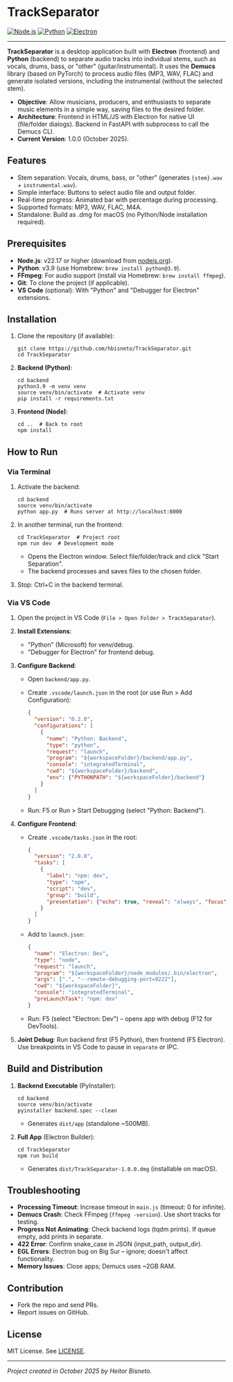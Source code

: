 # TrackSeparator

[![Node.js](https://img.shields.io/badge/Node.js-v22.17-green)](https://nodejs.org/) [![Python](https://img.shields.io/badge/Python-v3.9-blue)](https://python.org/) [![Electron](https://img.shields.io/badge/Electron-v32-red)](https://electronjs.org/)

---

**TrackSeparator** is a desktop application built with **Electron** (frontend) and **Python** (backend) to separate audio tracks into individual stems, such as vocals, drums, bass, or "other" (guitar/instrumental). It uses the **Demucs** library (based on PyTorch) to process audio files (MP3, WAV, FLAC) and generate isolated versions, including the instrumental (without the selected stem).

- **Objective**: Allow musicians, producers, and enthusiasts to separate music elements in a simple way, saving files to the desired folder.
- **Architecture**: Frontend in HTML/JS with Electron for native UI (file/folder dialogs). Backend in FastAPI with subprocess to call the Demucs CLI.
- **Current Version**: 1.0.0 (October 2025).

## Features

- Stem separation: Vocals, drums, bass, or "other" (generates `{stem}.wav` + `instrumental.wav`).
- Simple interface: Buttons to select audio file and output folder.
- Real-time progress: Animated bar with percentage during processing.
- Supported formats: MP3, WAV, FLAC, M4A.
- Standalone: Build as .dmg for macOS (no Python/Node installation required).

## Prerequisites

- **Node.js**: v22.17 or higher (download from [nodejs.org](https://nodejs.org/)).
- **Python**: v3.9 (use Homebrew: `brew install python@3.9`).
- **FFmpeg**: For audio support (install via Homebrew: `brew install ffmpeg`).
- **Git**: To clone the project (if applicable).
- **VS Code** (optional): With "Python" and "Debugger for Electron" extensions.

## Installation

1. Clone the repository (if available):

   ```
   git clone https://github.com/hbisneto/TrackSeparator.git
   cd TrackSeparator
   ```

2. **Backend (Python)**:

   ```
   cd backend
   python3.9 -m venv venv
   source venv/bin/activate  # Activate venv
   pip install -r requirements.txt
   ```

3. **Frontend (Node)**:

   ```
   cd ..  # Back to root
   npm install
   ```

## How to Run

### Via Terminal

1. Activate the backend:

   ```
   cd backend
   source venv/bin/activate
   python app.py  # Runs server at http://localhost:8000
   ```

2. In another terminal, run the frontend:

   ```
   cd TrackSeparator  # Project root
   npm run dev  # Development mode
   ```
   
   - Opens the Electron window. Select file/folder/track and click "Start Separation".
   - The backend processes and saves files to the chosen folder.

3. Stop: Ctrl+C in the backend terminal.

### Via VS Code

1. Open the project in VS Code (`File > Open Folder > TrackSeparator`).

2. **Install Extensions**:
   - "Python" (Microsoft) for venv/debug.
   - "Debugger for Electron" for frontend debug.

3. **Configure Backend**:
   - Open `backend/app.py`.
   - Create `.vscode/launch.json` in the root (or use Run > Add Configuration):

     ```json
     {
       "version": "0.2.0",
       "configurations": [
         {
           "name": "Python: Backend",
           "type": "python",
           "request": "launch",
           "program": "${workspaceFolder}/backend/app.py",
           "console": "integratedTerminal",
           "cwd": "${workspaceFolder}/backend",
           "env": {"PYTHONPATH": "${workspaceFolder}/backend"}
         }
       ]
     }
     ```
     
   - Run: F5 or Run > Start Debugging (select "Python: Backend").

4. **Configure Frontend**:
   - Create `.vscode/tasks.json` in the root:

     ```json
     {
       "version": "2.0.0",
       "tasks": [
         {
           "label": "npm: dev",
           "type": "npm",
           "script": "dev",
           "group": "build",
           "presentation": {"echo": true, "reveal": "always", "focus": false, "panel": "shared"}
         }
       ]
     }
     ```
     
   - Add to `launch.json`:

     ```json
     {
       "name": "Electron: Dev",
       "type": "node",
       "request": "launch",
       "program": "${workspaceFolder}/node_modules/.bin/electron",
       "args": [".", "--remote-debugging-port=9222"],
       "cwd": "${workspaceFolder}",
       "console": "integratedTerminal",
       "preLaunchTask": "npm: dev"
     }
     ```
     
   - Run: F5 (select "Electron: Dev") – opens app with debug (F12 for DevTools).

5. **Joint Debug**: Run backend first (F5 Python), then frontend (F5 Electron). Use breakpoints in VS Code to pause in `separate` or IPC.

## Build and Distribution

1. **Backend Executable** (PyInstaller):

   ```
   cd backend
   source venv/bin/activate
   pyinstaller backend.spec --clean
   ```
   - Generates `dist/app` (standalone ~500MB).

2. **Full App** (Electron Builder):

   ```
   cd TrackSeparator
   npm run build
   ```
   
   - Generates `dist/TrackSeparator-1.0.0.dmg` (installable on macOS).

## Troubleshooting

- **Processing Timeout**: Increase timeout in `main.js` (timeout: 0 for infinite).
- **Demucs Crash**: Check FFmpeg (`ffmpeg -version`). Use short tracks for testing.
- **Progress Not Animating**: Check backend logs (tqdm prints). If queue empty, add prints in separate.
- **422 Error**: Confirm snake_case in JSON (input_path, output_dir).
- **EGL Errors**: Electron bug on Big Sur – ignore; doesn't affect functionality.
- **Memory Issues**: Close apps; Demucs uses ~2GB RAM.

## Contribution

- Fork the repo and send PRs.
- Report issues on GitHub.

## License

MIT License. See [LICENSE](LICENSE).

---

*Project created in October 2025 by Heitor Bisneto.*